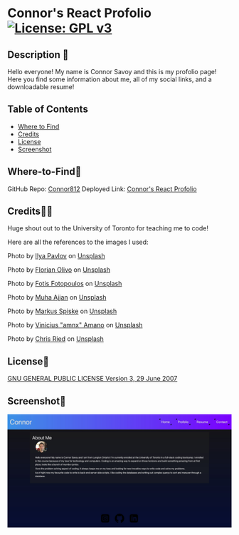 # Connor's React Profolio [![License: GPL v3](https://img.shields.io/badge/License-GPLv3-blue.svg)](https://www.gnu.org/licenses/gpl-3.0)

## Description 📃

Hello everyone! My name is Connor Savoy and this is my profolio page! Here you find some information about me, all of my social links, and a downloadable resume!

## Table of Contents

- [Where to Find](#Where-to-Find🔌)
- [Credits](#credits🙏🏻)
- [License](#license🔑)
- [Screenshot](#screenshot📸)

## Where-to-Find🔌

GitHub Repo: [Connor812](https://github.com/Connor812/React-Profile.git)
Deployed Link: [Connor's React Profolio](https://connor812.github.io/React-Profile/#home)

## Credits🙏🏻

Huge shout out to the University of Toronto for teaching me to code!

Here are all the references to the images I used:

Photo by <a href="https://unsplash.com/@ilyapavlov?utm_source=unsplash&utm_medium=referral&utm_content=creditCopyText">Ilya Pavlov</a> on <a href="https://unsplash.com/photos/OqtafYT5kTw?utm_source=unsplash&utm_medium=referral&utm_content=creditCopyText">Unsplash</a>
  
Photo by <a href="https://unsplash.com/es/@florianolv?utm_source=unsplash&utm_medium=referral&utm_content=creditCopyText">Florian Olivo</a> on <a href="https://unsplash.com/photos/4hbJ-eymZ1o?utm_source=unsplash&utm_medium=referral&utm_content=creditCopyText">Unsplash</a>
  
Photo by <a href="https://unsplash.com/@ffstop?utm_source=unsplash&utm_medium=referral&utm_content=creditCopyText">Fotis Fotopoulos</a> on <a href="https://unsplash.com/photos/DuHKoV44prg?utm_source=unsplash&utm_medium=referral&utm_content=creditCopyText">Unsplash</a>
  
Photo by <a href="https://unsplash.com/@isword?utm_source=unsplash&utm_medium=referral&utm_content=creditCopyText">Muha Ajjan</a> on <a href="https://unsplash.com/photos/sL2BRR1cuvM?utm_source=unsplash&utm_medium=referral&utm_content=creditCopyText">Unsplash</a>
  
Photo by <a href="https://unsplash.com/@markusspiske?utm_source=unsplash&utm_medium=referral&utm_content=creditCopyText">Markus Spiske</a> on <a href="https://unsplash.com/photos/hvSr_CVecVI?utm_source=unsplash&utm_medium=referral&utm_content=creditCopyText">Unsplash</a>
  
Photo by <a href="https://unsplash.com/@viniciusamano?utm_source=unsplash&utm_medium=referral&utm_content=creditCopyText">Vinicius "amnx" Amano</a> on <a href="https://unsplash.com/photos/MvJezf8FT4o?utm_source=unsplash&utm_medium=referral&utm_content=creditCopyText">Unsplash</a>
  
Photo by <a href="https://unsplash.com/@cdr6934?utm_source=unsplash&utm_medium=referral&utm_content=creditCopyText">Chris Ried</a> on <a href="https://unsplash.com/s/photos/technology?orientation=landscape&utm_source=unsplash&utm_medium=referral&utm_content=creditCopyText">Unsplash</a>
  

## License🔑

[GNU GENERAL PUBLIC LICENSE Version 3, 29 June 2007](https://www.gnu.org/licenses)

## Screenshot📸

![alt](./src/assets/images/Website.jpg)



